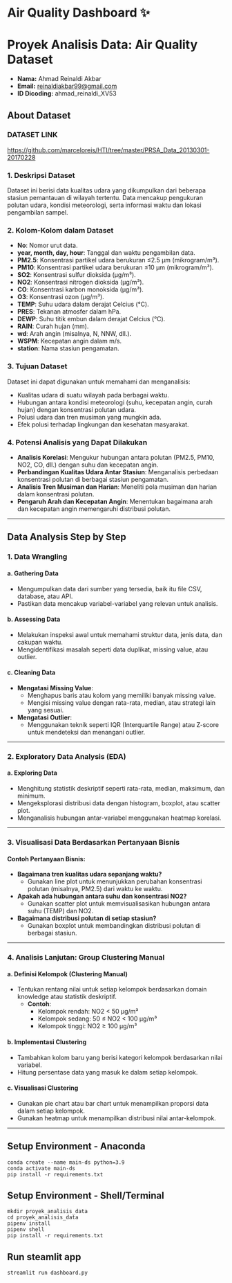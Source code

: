 # Air Quality Dashboard ✨

# Proyek Analisis Data: Air Quality Dataset
- **Nama:** Ahmad Reinaldi Akbar
- **Email:** reinaldiakbar99@gmail.com
- **ID Dicoding:** ahmad_reinaldi_XV53

## About Dataset

### DATASET LINK
https://github.com/marceloreis/HTI/tree/master/PRSA_Data_20130301-20170228

### 1. Deskripsi Dataset
Dataset ini berisi data kualitas udara yang dikumpulkan dari beberapa stasiun pemantauan di wilayah tertentu. Data mencakup pengukuran polutan udara, kondisi meteorologi, serta informasi waktu dan lokasi pengambilan sampel.

### 2. Kolom-Kolom dalam Dataset
- **No**: Nomor urut data.
- **year, month, day, hour**: Tanggal dan waktu pengambilan data.
- **PM2.5**: Konsentrasi partikel udara berukuran ≤2.5 µm (mikrogram/m³).
- **PM10**: Konsentrasi partikel udara berukuran ≤10 µm (mikrogram/m³).
- **SO2**: Konsentrasi sulfur dioksida (µg/m³).
- **NO2**: Konsentrasi nitrogen dioksida (µg/m³).
- **CO**: Konsentrasi karbon monoksida (µg/m³).
- **O3**: Konsentrasi ozon (µg/m³).
- **TEMP**: Suhu udara dalam derajat Celcius (°C).
- **PRES**: Tekanan atmosfer dalam hPa.
- **DEWP**: Suhu titik embun dalam derajat Celcius (°C).
- **RAIN**: Curah hujan (mm).
- **wd**: Arah angin (misalnya, N, NNW, dll.).
- **WSPM**: Kecepatan angin dalam m/s.
- **station**: Nama stasiun pengamatan.

### 3. Tujuan Dataset
Dataset ini dapat digunakan untuk memahami dan menganalisis:
- Kualitas udara di suatu wilayah pada berbagai waktu.
- Hubungan antara kondisi meteorologi (suhu, kecepatan angin, curah hujan) dengan konsentrasi polutan udara.
- Polusi udara dan tren musiman yang mungkin ada.
- Efek polusi terhadap lingkungan dan kesehatan masyarakat.

### 4. Potensi Analisis yang Dapat Dilakukan
- **Analisis Korelasi**: Mengukur hubungan antara polutan (PM2.5, PM10, NO2, CO, dll.) dengan suhu dan kecepatan angin.
- **Perbandingan Kualitas Udara Antar Stasiun**: Menganalisis perbedaan konsentrasi polutan di berbagai stasiun pengamatan.
- **Analisis Tren Musiman dan Harian**: Meneliti pola musiman dan harian dalam konsentrasi polutan.
- **Pengaruh Arah dan Kecepatan Angin**: Menentukan bagaimana arah dan kecepatan angin memengaruhi distribusi polutan.
---

## Data Analysis Step by Step

### 1. Data Wrangling
#### a. Gathering Data
- Mengumpulkan data dari sumber yang tersedia, baik itu file CSV, database, atau API.
- Pastikan data mencakup variabel-variabel yang relevan untuk analisis.

#### b. Assessing Data
- Melakukan inspeksi awal untuk memahami struktur data, jenis data, dan cakupan waktu.
- Mengidentifikasi masalah seperti data duplikat, missing value, atau outlier.

#### c. Cleaning Data
- **Mengatasi Missing Value**:
  - Menghapus baris atau kolom yang memiliki banyak missing value.
  - Mengisi missing value dengan rata-rata, median, atau strategi lain yang sesuai.
- **Mengatasi Outlier**:
  - Menggunakan teknik seperti IQR (Interquartile Range) atau Z-score untuk mendeteksi dan menangani outlier.

---

### 2. Exploratory Data Analysis (EDA)
#### a. Exploring Data
- Menghitung statistik deskriptif seperti rata-rata, median, maksimum, dan minimum.
- Mengeksplorasi distribusi data dengan histogram, boxplot, atau scatter plot.
- Menganalisis hubungan antar-variabel menggunakan heatmap korelasi.

---

### 3. Visualisasi Data Berdasarkan Pertanyaan Bisnis
#### Contoh Pertanyaan Bisnis:
- **Bagaimana tren kualitas udara sepanjang waktu?**
  - Gunakan line plot untuk menunjukkan perubahan konsentrasi polutan (misalnya, PM2.5) dari waktu ke waktu.
- **Apakah ada hubungan antara suhu dan konsentrasi NO2?**
  - Gunakan scatter plot untuk memvisualisasikan hubungan antara suhu (TEMP) dan NO2.
- **Bagaimana distribusi polutan di setiap stasiun?**
  - Gunakan boxplot untuk membandingkan distribusi polutan di berbagai stasiun.

---

### 4. Analisis Lanjutan: Group Clustering Manual
#### a. Definisi Kelompok (Clustering Manual)
- Tentukan rentang nilai untuk setiap kelompok berdasarkan domain knowledge atau statistik deskriptif.
  - **Contoh**: 
    - Kelompok rendah: NO2 < 50 µg/m³
    - Kelompok sedang: 50 ≤ NO2 < 100 µg/m³
    - Kelompok tinggi: NO2 ≥ 100 µg/m³

#### b. Implementasi Clustering
- Tambahkan kolom baru yang berisi kategori kelompok berdasarkan nilai variabel.
- Hitung persentase data yang masuk ke dalam setiap kelompok.

#### c. Visualisasi Clustering
- Gunakan pie chart atau bar chart untuk menampilkan proporsi data dalam setiap kelompok.
- Gunakan heatmap untuk menampilkan distribusi nilai antar-kelompok.

---

## Setup Environment - Anaconda
```
conda create --name main-ds python=3.9
conda activate main-ds
pip install -r requirements.txt
```

## Setup Environment - Shell/Terminal
```
mkdir proyek_analisis_data
cd proyek_analisis_data
pipenv install
pipenv shell
pip install -r requirements.txt
```

## Run steamlit app
```
streamlit run dashboard.py
```